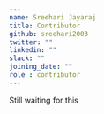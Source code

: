 ```yaml
---
name: Sreehari Jayaraj
title: Contributor
github: sreehari2003
twitter: ""
linkedin: ""
slack: ""
joining_date: ""
role : contributor
---
```


Still waiting for this
